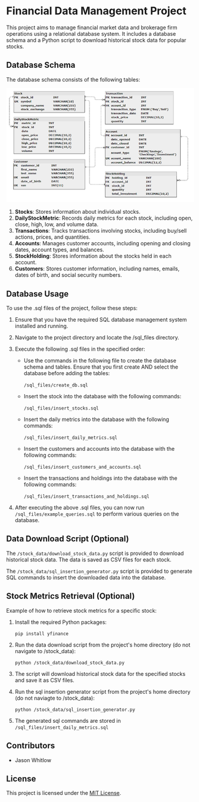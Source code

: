 # Financial Data Management Project

This project aims to manage financial market data and brokerage firm operations using a relational database system. It includes a database schema and a Python script to download historical stock data for popular stocks.

## Database Schema

The database schema consists of the following tables:

<img src="diagrams/database/database.png" alt="alt text" width="650"/>


1. **Stocks**: Stores information about individual stocks.
2. **DailyStockMetric**: Records daily metrics for each stock, including open, close, high, low, and volume data.
3. **Transactions**: Tracks transactions involving stocks, including buy/sell actions, prices, and quantities.
4. **Accounts**: Manages customer accounts, including opening and closing dates, account types, and balances.
5. **StockHolding**: Stores information about the stocks held in each account.
6. **Customers**: Stores customer information, including names, emails, dates of birth, and social security numbers.

## Database Usage

To use the .sql files of the project, follow these steps:

1. Ensure that you have the required SQL database management system installed and running.

2. Navigate to the project directory and locate the /sql_files directory.

3. Execute the following .sql files in the specified order:

   - Use the commands in the following file to create the database schema and tables. Ensure that you first create AND select the database before adding the tables:

        `/sql_files/create_db.sql`

    - Insert the stock into the database with the following commands:
  
        `/sql_files/insert_stocks.sql` 

    - Insert the daily metrics into the database with the following commands:
  
        `/sql_files/insert_daily_metrics.sql`

    - Insert the customers and accounts into the database with the following commands:
  
        `/sql_files/insert_customers_and_accounts.sql`

    - Insert the transactions and holdings into the database with the following commands:
  
        `/sql_files/insert_transactions_and_holdings.sql`

4. After executing the above .sql files, you can now run `/sql_files/example_queries.sql` to perform various queries on the database.

## Data Download Script (Optional)

The `/stock_data/download_stock_data.py` script is provided to download historical stock data. The data is saved as CSV files for each stock.

The `/stock_data/sql_insertion_generator.py` script is provided to generate SQL commands to insert the downloaded data into the database.

## Stock Metrics Retrieval (Optional)

Example of how to retrieve stock metrics for a specific stock:

1. Install the required Python packages:
    ```
    pip install yfinance
    ```

2. Run the data download script from the project's home directory (do not navigate to /stock_data):
    ```
    python /stock_data/download_stock_data.py
    ```

3. The script will download historical stock data for the specified stocks and save it as CSV files.

4. Run the sql insertion generator script from the project's home directory (do not naviagte to /stock_data):
    ```
    python /stock_data/sql_insertion_generator.py
    ```
5. The generated sql commands are stored in `/sql_files/insert_daily_metrics.sql`
   

## Contributors

- Jason Whitlow

## License

This project is licensed under the [MIT License](LICENSE).
